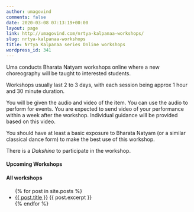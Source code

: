```yaml
---
author: umagovind
comments: false
date: 2020-03-08 07:13:19+00:00
layout: page
link: http://umagovind.com/nrtya-kalpanaa-workshops/
slug: nrtya-kalpanaa-workshops
title: Nrtya Kalpanaa series Online workshops
wordpress_id: 341
---
```



Uma conducts Bharata Natyam workshops online where a new choreography will be taught to interested students.   

Workshops usually last 2 to 3 days, with each session being approx 1 hour and 30 minute duration.

You will be given the audio and video of the item. You can use the audio to perform for events.  You are expected to send video of your performance within a week after the workshop. Individual guidance will be provided based on this video.

You should have at least a basic exposure to Bharata Natyam (or a similar classical dance form) to make the best use of this workshop.  

There is a _Dakshina_ to participate in the workshop.

#### Upcoming Workshops
 <tbd>

#### All workshops

<ul>
  {% for post in site.posts %}
    <li>
      <a href="{{ post.url }}">{{ post.title }}</a>
      {{ post.excerpt }}
    </li>
  {% endfor %}
</ul>
